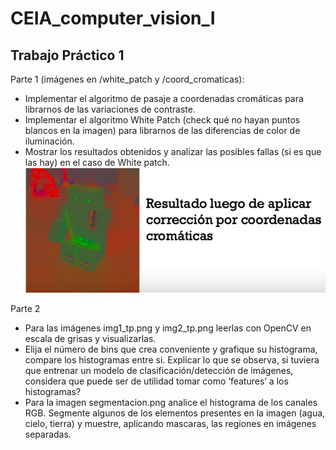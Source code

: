 # CEIA_computer_vision_I

## Trabajo Práctico 1

Parte 1 (imágenes en /white_patch y /coord_cromaticas):
* Implementar el algoritmo de pasaje a coordenadas cromáticas para librarnos de las variaciones de contraste.
* Implementar el algoritmo White Patch (check qué no hayan puntos blancos en la imagen) para librarnos de las diferencias de color de iluminación.
* Mostrar los resultados obtenidos y analizar las posibles fallas (si es que las hay) en el caso de White patch.
![alt text](img/img_1.png)

Parte 2
* Para las imágenes img1_tp.png y img2_tp.png leerlas con OpenCV en escala de grisas y visualizarlas.
* Elija el número de bins que crea conveniente y grafique su histograma, compare los histogramas entre si. Explicar lo que se observa, si tuviera que entrenar un modelo de clasificación/detección de imágenes, considera que puede ser de utilidad tomar como ‘features’ a los histogramas?
* Para la imagen segmentacion.png analice el histograma de los canales RGB. Segmente algunos de los elementos presentes en la imagen (agua, cielo, tierra) y muestre, aplicando mascaras, las regiones en imágenes separadas.

